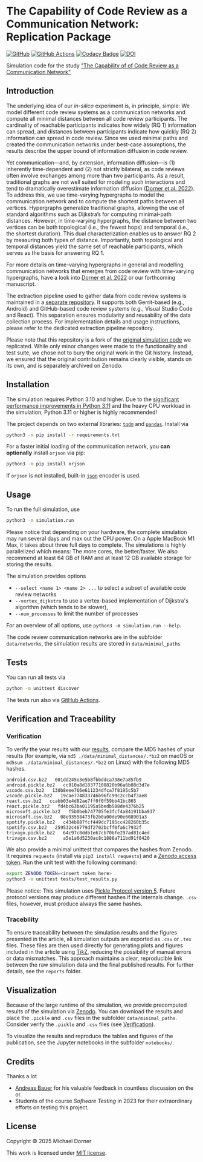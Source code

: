 # The Capability of Code Review as a Communication Network: Replication Package

[![GitHub](https://img.shields.io/github/license/michaeldorner/capability-of-code-review-as-communication-network)](./LICENSE)
[![GitHub Actions](https://github.com/michaeldorner/capability-of-code-review-as-communication-network/actions/workflows/test.yml/badge.svg)](https://img.shields.io/github/actions/workflow/status/michaeldorner/capability-of-code-review-as-communication-network/main.yml)
[![Codacy Badge](https://app.codacy.com/project/badge/Grade/05c4efaf478d4d719a7b1f746f47a245)](https://app.codacy.com/gh/michaeldorner/capability-of-code-review-as-communication-network/dashboard?utm_source=gh&utm_medium=referral&utm_content=&utm_campaign=Badge_grade)
[![DOI](https://img.shields.io/badge/DOI-10.5281%2Fzenodo.15480495-blue)](https://doi.org/10.5281/zenodo.15480495)

Simulation code for the study ["The Capability of of Code Review as a Communication Network"](https://arxiv.org/abs/2505.13985)

## Introduction

The underlying idea of our *in-silico* experiment is, in principle, simple: We model different code review systems as a communication networks and compute all minimal distances between all code review participants. The cardinality of reachable participants indicates how widely (RQ 1) information can spread, and distances between participants indicate how quickly (RQ 2) information can spread in code review. Since we used minimal paths and created the communication networks under best-case assumptions, the results describe the upper bound of information diffusion in code review.

Yet communication—and, by extension, information diffusion—is (1) inherently time-dependent and (2) not strictly bilateral, as code reviews often involve exchanges among more than two participants. As a result, traditional graphs are not well suited for modeling such interactions and tend to dramatically overestimate information diffusion [(Dorner et al. 2022)](https://dl.acm.org/doi/abs/10.1145/3544902.3546254). To address this, we use time-varying hypergraphs to model the communication network and to compute the shortest paths between all vertices. Hypergraphs generalize traditional graphs, allowing the use of standard algorithms such as Dijkstra’s for computing minimal-path distances. However, in time-varying hypergraphs, the distance between two vertices can be both topological (i.e., the fewest hops) and temporal (i.e., the shortest duration). This dual characterization enables us to answer RQ 2 by measuring both types of distance. Importantly, both topological and temporal distances yield the same set of reachable participants, which serves as the basis for answering RQ 1.

For more details on time-varying hypergraphs in general and modelling communication networks that emerges from code review with time-varying hypergraphs, have a look into [Dorner et al. 2022](https://dl.acm.org/doi/abs/10.1145/3544902.3546254) or our forthcoming manuscript.

The extraction pipeline used to gather data from code review systems is maintained in a [separate repository](https://github.com/michaeldorner/code-review-to-communication-network). It supports both Gerrit-based (e.g., Android) and GitHub-based code review systems (e.g., Visual Studio Code and React). This separation ensures modularity and reusability of the data collection process. For implementation details and usage instructions, please refer to the dedicated extraction pipeline repository.

Please note that this repository is a fork of the [original simulation code](https://github.com/michaeldorner/information-diffusion-boundaries-in-code-review) we replicated. While only minor changes were made to the functionality and test suite, we chose not to bury the original work in the Git history. Instead, we ensured that the original contribution remains clearly visible, stands on its own, and is separately archived on Zenodo.

## Installation

The simulation requires Python 3.10 and higher. Due to the [significant performance improvements in Python 3.11](https://docs.python.org/3/whatsnew/3.11.html#whatsnew311-faster-cpython) and the heavy CPU workload in the simulation, Python 3.11 or higher is highly recommended!

The project depends on two external libraries: [`tqdm`](https://github.com/tqdm/tqdm) and [`pandas`](https://pandas.pydata.org). Install via

```bash
python3 -m pip install -r requirements.txt
```

For a faster initial loading of the communication network, you **can optionally** install `orjson` via pip:

```bash
python3 -m pip install orjson
```

If `orjson` is not installed, built-in [`json`](https://docs.python.org/3/library/json.html) encoder is used.

## Usage

To run the full simulation, use

```bash
python3 -m simulation.run
```

Please notice that depending on your hardware, the complete simulation may run several days and max out the CPU power. On a Apple MacBook M1 Max, it takes about three full days to complete. The simulations is highly parallelized which means: The more cores, the better/faster. We also recommend at least 64 GB of RAM and at least 12 GB available storage for storing the results.

The simulation provides options

- `--select <name 1> <name 2> ...` to select a subset of available code review networks
- `--vertex_dijkstra` to use a vertex-based implementation of Dijkstra's algorithm (which tends to be slower),
- `--num_processes` to limit the number of processes

For an overview of all options, use `python3 -m simulation.run --help`.

The code review communication networks are in the subfolder `data/networks`, the simulation results are stored in `data/minimal_paths`

## Tests

You can run all tests via

```bash
python -m unittest discover
```

The tests run also via [GitHub Actions](https://github.com/michaeldorner/capability-of-code-review-as-communication-network/actions). 

## Verification and Traceability

### Verification

To verify the your results with our [results](https://doi.org/10.5281/zenodo.15480495), compare the MD5 hashes of your results (for example, via `md5 ./data/minimal_distances/.*bz2` on macOS or `md5sum ./data/minimal_distances/.*bz2` on Linux) with the following MD5 hashes.

```
android.csv.bz2   001dd245e3e5b8fbbddca738e7a85fb9
android.pickle.bz2   cc910a8d18377108820b96a6b08d3d7e
vscode.csv.bz2   130b8eee766e611234dfca7f8195c5b7
vscode.pickle.bz2   19cae774833746b96fc99c2ccb4f3ae8
react.csv.bz2   ccabb03e4d82ae7ff0f0f59bb41bc865
react.pickle.bz2   fd4bc63ba01195a5bedb508de4376b25
microsoft.pickle.bz2   f5b0beb747705fe3fcf4a84191bba937
microsoft.csv.bz2   08e93558473fb2b0a00de90e608901a3
spotify.pickle.bz2   c434b887fcf449dc7195cc428260b35c
spotify.csv.bz2   259532c46779df2702bcff0fa6c7932f
trivago.pickle.bz2 	 64c97c8ddb1e67cb70bfe297ad81c4ed
trivago.csv.bz2 	 a5e1a6d5230ac8c1888a711bd91f0420
```

We also provide a minimal unittest that compares the hashes from Zenodo. It requires `requests` (install via `pip3 install requests`) and a [Zenodo access token](https://zenodo.org/account/settings/applications/tokens/new/). Run the unit test with the following command:

```bash
export ZENODO_TOKEN=<insert token here>
python3 -m unittest tests/test_results.py
```

Please notice: This simulation uses [Pickle Protocol version 5](https://peps.python.org/pep-0574/). Future protocol versions may produce different hashes if the internals change. `.csv` files, however, must produce always the same hashes.

### Tracebility

To ensure traceability between the simulation results and the figures presented in the article, all simulation outputs are exported as `.csv` or `.tex` files. These files are then used directly for generating plots and figures included in the article using [Ti*k*Z](https://tikz.dev/dv-formats), reducing the possibility of manual errors or data mismatches. This approach maintains a clear, reproducible link between the raw simulation data and the final published results. For further details, see the `reports` folder.

## Visualization

Because of the large runtime of the simulation, we provide precomputed results of the simulation via [Zenodo](https://doi.org/10.5281/zenodo.7898863). You can download the results and place the `.pickle` and `.csv` files in the subfolder `data/minimal_paths`. Consider verify the `.pickle` and `.csv` files (see [Verification](#verification)).

To visualize the results and reproduce the tables and figures of the publication, see the Jupyter notebooks in the subfolder `notebooks/`.

## Credits

Thanks a lot

- [Andreas Bauer](https://github.com/andreas-bauer) for his valuable feedback in countless discussion on the or.
- Students of the course *Software Testing* in 2023 for their extraordinary efforts on testing this project.

## License

Copyright © 2025 Michael Dorner

This work is licensed under [MIT license](LICENSE).
